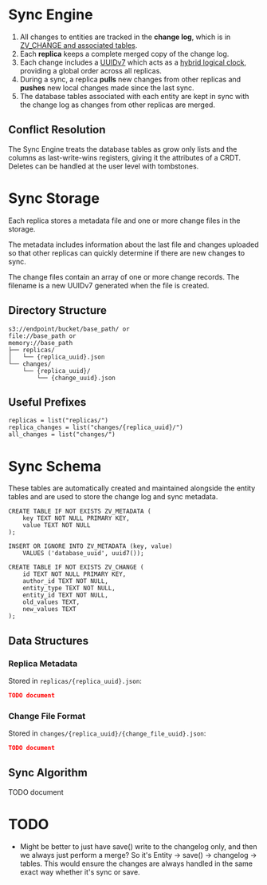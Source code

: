 # Sync Engine

1. All changes to entities are tracked in the **change log**, which is in [ZV_CHANGE and associated tables](#sync-schema). 
2. Each **replica** keeps a complete merged copy of the change log.
3. Each change includes a [UUIDv7](https://datatracker.ietf.org/doc/html/draft-peabody-dispatch-new-uuid-format) which acts as a [hybrid logical clock](https://muratbuffalo.blogspot.com/2014/07/hybrid-logical-clocks.html), providing a global order across all replicas.
4. During a sync, a replica **pulls** new changes from other replicas and **pushes** new local changes made since the last sync.
5. The database tables associated with each entity are kept in sync with the change log as changes from other replicas are merged.

## Conflict Resolution

The Sync Engine treats the database tables as grow only lists and the columns
as last-write-wins registers, giving it the attributes of a CRDT. Deletes can
be handled at the user level with tombstones.

# Sync Storage

Each replica stores a metadata file and one or more change files in the storage.

The metadata includes information about the last file and changes uploaded so that other replicas can quickly determine if there are new changes to sync.

The change files contain an array of one or more change records. The filename is a new UUIDv7 generated when the file is created.

## Directory Structure

```
s3://endpoint/bucket/base_path/ or
file://base_path or
memory://base_path
├── replicas/
│   └── {replica_uuid}.json
└── changes/
    └── {replica_uuid}/
        └── {change_uuid}.json
```

## Useful Prefixes

```
replicas = list("replicas/")
replica_changes = list("changes/{replica_uuid}/")
all_changes = list("changes/")
```

# Sync Schema

These tables are automatically created and maintained alongside the entity tables and are used to store the change log and sync metadata.

```
CREATE TABLE IF NOT EXISTS ZV_METADATA (
	key TEXT NOT NULL PRIMARY KEY,
	value TEXT NOT NULL
);

INSERT OR IGNORE INTO ZV_METADATA (key, value) 
	VALUES ('database_uuid', uuid7());

CREATE TABLE IF NOT EXISTS ZV_CHANGE (
	id TEXT NOT NULL PRIMARY KEY,
	author_id TEXT NOT NULL,
	entity_type TEXT NOT NULL,
	entity_id TEXT NOT NULL,
	old_values TEXT,
	new_values TEXT
);
```

## Data Structures

### Replica Metadata

Stored in `replicas/{replica_uuid}.json`:
```json
TODO document
```

### Change File Format

Stored in `changes/{replica_uuid}/{change_file_uuid}.json`:
```json
TODO document
```

## Sync Algorithm

TODO document


# TODO

- Might be better to just have save() write to the changelog only, and then
we always just perform a merge? So it's Entity -> save() -> changelog -> tables.
This would ensure the changes are always handled in the same exact way whether
it's sync or save.


